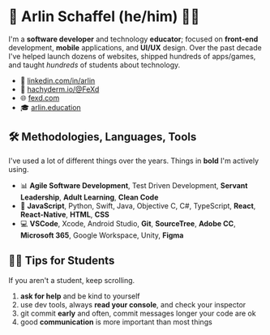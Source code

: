 # 👋 Arlin Schaffel (he/him) 🚴💨
I'm a **software developer** and technology **educator**; focused on **front-end** development, **mobile** applications, and **UI/UX** design. Over the past decade I've helped launch dozens of websites, shipped hundreds of apps/games, and taught _hundreds_ of students about technology.

- 💼 [linkedin.com/in/arlin](https://linkedin.com/in/arlin)
- 🐘 [hachyderm.io/@FeXd](https://hachyderm.io/@FeXd)
- 🌐 [fexd.com](https://fexd.com)
- 🎓 [arlin.education](https://arlin.education)

## 🛠️ Methodologies, Languages, Tools 
I've used a lot of different things over the years. Things in **bold** I'm actively using.

- 📊 **Agile Software Development**, Test Driven Development, **Servant Leadership**, **Adult Learning**, **Clean Code**
- 🧮 **JavaScript**, Python, Swift, Java, Objective C, C#, TypeScript, **React**, **React-Native**, **HTML**, **CSS**
- 💻 **VSCode**, Xcode, Android Studio, **Git**, **SourceTree**, **Adobe CC**, **Microsoft 365**, Google Workspace, Unity, **Figma**


## 👨‍🏫 Tips for Students
If you aren't a student, keep scrolling.

 1. **ask for help** and be kind to yourself
 2. use dev tools, always **read your console**, and check your inspector
 3. git commit **early** and often, commit messages longer your code are ok
 4. good **communication** is more important than most things
